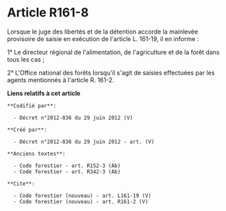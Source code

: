 # Article R161-8

Lorsque le juge des libertés et de la détention accorde la mainlevée provisoire de saisie en exécution de l'article L.
161-19, il en informe :

1° Le directeur régional de l'alimentation, de l'agriculture et de la forêt dans tous les cas ;

2° L'Office national des forêts lorsqu'il s'agit de saisies effectuées par les agents mentionnés à l'article R. 161-2.

**Liens relatifs à cet article**

	**Codifié par**:

	  - Décret n°2012-836 du 29 juin 2012 (V)

	**Créé par**:

	  - Décret n°2012-836 du 29 juin 2012 - art. (V)

	**Anciens textes**:

	  - Code forestier - art. R152-3 (Ab)
	  - Code forestier - art. R342-3 (Ab)

	**Cite**:

	  - Code forestier (nouveau) - art. L161-19 (V)
	  - Code forestier (nouveau) - art. R161-2 (V)
